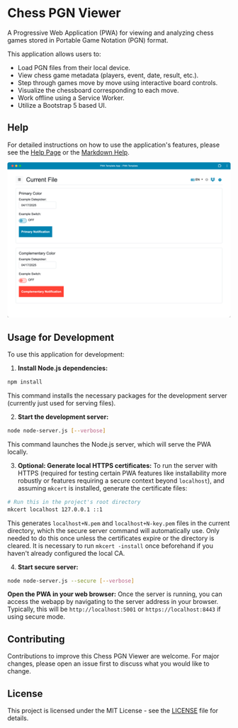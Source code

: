# Chess PGN Viewer

A Progressive Web Application (PWA) for viewing and analyzing chess games stored in Portable Game Notation (PGN) format.

This application allows users to:
* Load PGN files from their local device.
* View chess game metadata (players, event, date, result, etc.).
* Step through games move by move using interactive board controls.
* Visualize the chessboard corresponding to each move.
* Work offline using a Service Worker.
* Utilize a Bootstrap 5 based UI.

## Help

For detailed instructions on how to use the application's features, please see the [Help Page](help/index.html) or the [Markdown Help](help.md).

![Chess PGN Viewer](screenshots/app_desktop_1_0.png)

## Usage for Development

To use this application for development:

1.  **Install Node.js dependencies:**
```bash
npm install
```
This command installs the necessary packages for the development server (currently just used for serving files).

2.  **Start the development server:**
```bash
node node-server.js [--verbose]
```
This command launches the Node.js server, which will serve the PWA locally.

3.  **Optional: Generate local HTTPS certificates:**
To run the server with HTTPS (required for testing certain PWA features like installability more robustly or features requiring a secure context beyond `localhost`), and assuming `mkcert` is installed, generate the certificate files:
```bash
# Run this in the project's root directory
mkcert localhost 127.0.0.1 ::1
```
This generates `localhost+N.pem` and `localhost+N-key.pem` files in the current directory, which the secure server command will automatically use. Only needed to do this once unless the certificates expire or the directory is cleared. It is necessary to run `mkcert -install` once beforehand if you haven't already configured the local CA.

4.  **Start secure server:**
```bash
node node-server.js --secure [--verbose]
```

**Open the PWA in your web browser:**
Once the server is running, you can access the webapp by navigating to the server address in your browser. Typically, this will be `http://localhost:5001` or `https://localhost:8443` if using secure mode.

## Contributing

Contributions to improve this Chess PGN Viewer are welcome. For major changes, please open an issue first to discuss what you would like to change.

## License

This project is licensed under the MIT License - see the [LICENSE](LICENSE) file for details.
